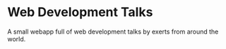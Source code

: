 # Web Development Talks

A small webapp full of web development talks by exerts from around the world.
